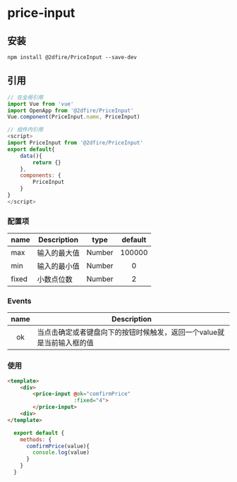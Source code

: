 # price-input

## 安装

```JS
npm install @2dfire/PriceInput --save-dev
```

## 引用

``` javascript
// 在全局引用
import Vue from 'vue'
import OpenApp from '@2dfire/PriceInput'
Vue.component(PriceInput.name, PriceInput)
```

``` javascript
// 组件内引用
<script>
import PriceInput from '@2dfire/PriceInput'
export default{
    data(){
        return {}
    },
    components: {
        PriceInput
    }
}
</script>
```

### 配置项

|    name    |    Description   |   type   |default|
| -----------------  | ---------------- | :--------: | :----------: |
| max     | 输入的最大值 |Number| 100000
| min        | 输入的最小值 |Number | 0
| fixed        | 小数点位数 |Number | 2


### Events

| name | Description   |
| :--------:   | -----  |
|   ok     |  当点击确定或者键盘向下的按钮时候触发，返回一个value就是当前输入框的值

### 使用

```html
<template>
    <div>
        <price-input @ok="comfirmPrice"
                     :fixed="4">
        </price-input>
    <div>
</template>
```

```javascript
  export default {
    methods: {
      comfirmPrice(value){
        console.log(value)
      }
    }
  }
```
